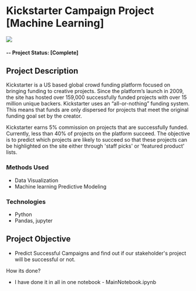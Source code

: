 # Kickstarter Campaign Project [Machine Learning]
![](https://banner2.cleanpng.com/20180606/uor/kisspng-kickstarter-crowdfunding-fundraising-project-kickstart-5b17fedb06a746.9602418315282992270273.jpg)

#### -- Project Status: [Complete]

## Project Description
Kickstarter is a US based global crowd funding platform focused on bringing funding to creative projects. Since the platform’s launch in 2009, the site has hosted over 159,000 successfully funded projects with over 15 million unique backers. Kickstarter uses an “all-or-nothing” funding system. This means that funds are only dispersed for projects that meet the original funding goal set by the creator.

Kickstarter earns 5% commission on projects that are successfully funded. Currently, less than 40% of projects on the platform succeed. The objective is to predict which projects are likely to succeed so that these projects can be highlighted on the site either through 'staff picks' or 'featured product' lists.


### Methods Used
* Data Visualization
* Machine learning Predictive Modeling

### Technologies
* Python
* Pandas, jupyter

## Project Objective
* Predict Successful Campaigns and find out if our stakeholder's project will be successful or not.

How its done?
- I have done it in all in one notebook - MainNotebook.ipynb
